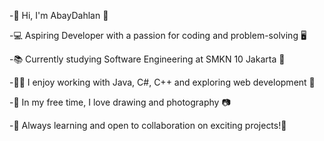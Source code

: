-👋 Hi, I'm AbayDahlan 👋

-💻 Aspiring Developer with a passion for coding and problem-solving 🖥️

-📚 Currently studying Software Engineering at SMKN 10 Jakarta 📝

-👨‍💻 I enjoy working with Java, C#, C++ and exploring web development 💾

-🎨 In my free time, I love drawing and photography 📷

-🚀 Always learning and open to collaboration on exciting projects!🚀


